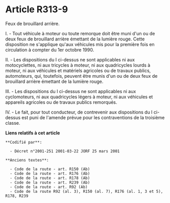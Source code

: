# Article R313-9

Feux de brouillard arrière.

I. - Tout véhicule à moteur ou toute remorque doit être muni d'un ou de deux feux de brouillard arrière émettant de la
lumière rouge. Cette disposition ne s'applique qu'aux véhicules mis pour la première fois en circulation à compter du 1er
octobre 1990.

II. - Les dispositions du I ci-dessus ne sont applicables ni aux motocyclettes, ni aux tricycles à moteur, ni aux
quadricycles lourds à moteur, ni aux véhicules et matériels agricoles ou de travaux publics, automoteurs, qui, toutefois,
peuvent être munis d'un ou de deux feux de brouillard arrière émettant de la lumière rouge.

III. - Les dispositions du I ci-dessus ne sont applicables ni aux cyclomoteurs, ni aux quadricycles légers à moteur, ni aux
véhicules et appareils agricoles ou de travaux publics remorqués.

IV. - Le fait, pour tout conducteur, de contrevenir aux dispositions du I ci-dessus est puni de l'amende prévue pour les
contraventions de la troisième classe.

**Liens relatifs à cet article**

	**Codifié par**:

	  - Décret n°2001-251 2001-03-22 JORF 25 mars 2001

	**Anciens textes**:

	  - Code de la route - art. R150 (Ab)
	  - Code de la route - art. R176 (Ab)
	  - Code de la route - art. R178 (Ab)
	  - Code de la route - art. R239 (Ab)
	  - Code de la route - art. R92 (Ab)
	  - Code de la route R92 (al. 3), R150 (al. 7), R176 (al. 1, 3 et 5), R178, R239
